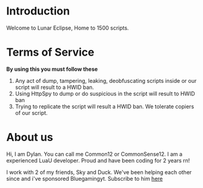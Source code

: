 # Introduction
Welcome to Lunar Eclipse, Home to 1500 scripts.
# Terms of Service
**By using this you must follow these**
1. Any act of dump, tampering, leaking, deobfuscating scripts inside or our script will result to a HWID ban.
2. Using HttpSpy to dump or do suspicious in the script will result to HWID ban
3. Trying to replicate the script will result a HWID ban. We tolerate copiers of our script.
# About us
Hi, I am Dylan. You can call me Common12 or CommonSense12. I am a experienced LuaU developer. Proud and have been coding for 2 years rn!

I work with 2 of my friends, Sky and Duck. We've been helping each other since and i've sponsored Bluegamingyt. Subscribe to him [here](https://youtube.com/@EpicPlayzYT265)
   

